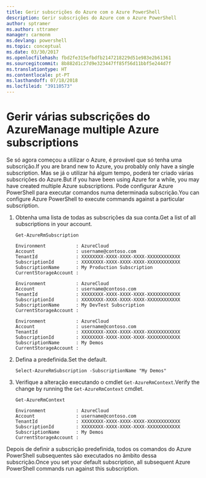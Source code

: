 ```yaml
---
title: Gerir subscrições do Azure com o Azure PowerShell
description: Gerir subscrições do Azure com o Azure PowerShell
author: sptramer
ms.author: sttramer
manager: carmonm
ms.devlang: powershell
ms.topic: conceptual
ms.date: 03/30/2017
ms.openlocfilehash: fbd2fe315efbdfb2147218229d51e983e2b61361
ms.sourcegitcommit: 8b882d1c27d9e323447ff85f56d11bbf5e244d7f
ms.translationtype: HT
ms.contentlocale: pt-PT
ms.lasthandoff: 07/18/2018
ms.locfileid: "39110573"
---
```

# <a name="manage-multiple-azure-subscriptions"></a><span data-ttu-id="5d136-103">Gerir várias subscrições do Azure</span><span class="sxs-lookup"><span data-stu-id="5d136-103">Manage multiple Azure subscriptions</span></span>

<span data-ttu-id="5d136-104">Se só agora começou a utilizar o Azure, é provável que só tenha uma subscrição.</span><span class="sxs-lookup"><span data-stu-id="5d136-104">If you are brand new to Azure, you probably only have a single subscription.</span></span> <span data-ttu-id="5d136-105">Mas se já o utilizar há algum tempo, poderá ter criado várias subscrições do Azure.</span><span class="sxs-lookup"><span data-stu-id="5d136-105">But if you have been using Azure for a while, you may have created multiple Azure subscriptions.</span></span> <span data-ttu-id="5d136-106">Pode configurar Azure PowerShell para executar comandos numa determinada subscrição.</span><span class="sxs-lookup"><span data-stu-id="5d136-106">You can configure Azure PowerShell to execute commands against a particular subscription.</span></span>

1. <span data-ttu-id="5d136-107">Obtenha uma lista de todas as subscrições da sua conta.</span><span class="sxs-lookup"><span data-stu-id="5d136-107">Get a list of all subscriptions in your account.</span></span>

    ```azurepowershell-interactive
    Get-AzureRmSubscription
    ```

    ```output
    Environment           : AzureCloud
    Account               : username@contoso.com
    TenantId              : XXXXXXXX-XXXX-XXXX-XXXX-XXXXXXXXXXXX
    SubscriptionId        : XXXXXXXX-XXXX-XXXX-XXXX-XXXXXXXXXXXX
    SubscriptionName      : My Production Subscription
    CurrentStorageAccount :

    Environment           : AzureCloud
    Account               : username@contoso.com
    TenantId              : XXXXXXXX-XXXX-XXXX-XXXX-XXXXXXXXXXXX
    SubscriptionId        : XXXXXXXX-XXXX-XXXX-XXXX-XXXXXXXXXXXX
    SubscriptionName      : My DevTest Subscription
    CurrentStorageAccount :

    Environment           : AzureCloud
    Account               : username@contoso.com
    TenantId              : XXXXXXXX-XXXX-XXXX-XXXX-XXXXXXXXXXXX
    SubscriptionId        : XXXXXXXX-XXXX-XXXX-XXXX-XXXXXXXXXXXX
    SubscriptionName      : My Demos
    CurrentStorageAccount :
    ```

2. <span data-ttu-id="5d136-108">Defina a predefinida.</span><span class="sxs-lookup"><span data-stu-id="5d136-108">Set the default.</span></span>

    ```azurepowershell-interactive
    Select-AzureRmSubscription -SubscriptionName "My Demos"
    ```

3. <span data-ttu-id="5d136-109">Verifique a alteração executando o cmdlet `Get-AzureRmContext`.</span><span class="sxs-lookup"><span data-stu-id="5d136-109">Verify the change by running the `Get-AzureRmContext` cmdlet.</span></span>

    ```azurepowershell-interactive
    Get-AzureRmContext
    ```

    ```output
    Environment           : AzureCloud
    Account               : username@contoso.com
    TenantId              : XXXXXXXX-XXXX-XXXX-XXXX-XXXXXXXXXXXX
    SubscriptionId        : XXXXXXXX-XXXX-XXXX-XXXX-XXXXXXXXXXXX
    SubscriptionName      : My Demos
    CurrentStorageAccount :
    ```

<span data-ttu-id="5d136-110">Depois de definir a subscrição predefinida, todos os comandos do Azure PowerShell subsequentes são executados no âmbito dessa subscrição.</span><span class="sxs-lookup"><span data-stu-id="5d136-110">Once you set your default subscription, all subsequent Azure PowerShell commands run against this subscription.</span></span>
